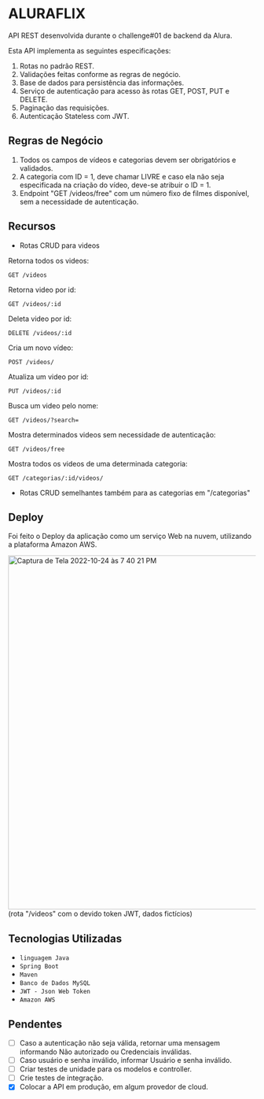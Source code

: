 # ALURAFLIX
API REST desenvolvida durante o challenge#01 de backend da Alura.

Esta API implementa as seguintes especificações:
1. Rotas no padrão REST.
2. Validações feitas conforme as regras de negócio.
3. Base de dados para persistência das informações.
4. Serviço de autenticação para acesso às rotas GET, POST, PUT e DELETE.
5. Paginação das requisições.
6. Autenticação Stateless com JWT.

## Regras de Negócio
1. Todos os campos de vídeos e categorias devem ser obrigatórios e validados.
2. A categoria com ID = 1, deve chamar LIVRE e caso ela não seja especificada na criação do vídeo, deve-se atribuir o ID = 1.
3. Endpoint "GET /videos/free" com um número fixo de filmes disponível, sem a necessidade de autenticação.

## Recursos
- Rotas CRUD para videos

Retorna todos os videos:
```
GET /videos
```

Retorna video por id:
```
GET /videos/:id
```

Deleta video por id:
```
DELETE /videos/:id
```

Cria um novo vídeo:
```
POST /videos/
```

Atualiza um video por id:
```
PUT /videos/:id
```

Busca um video pelo nome:
```
GET /videos/?search=
```

Mostra determinados videos sem necessidade de autenticação:
```
GET /videos/free
```

Mostra todos os videos de uma determinada categoria:
```
GET /categorias/:id/videos/
```

- Rotas CRUD semelhantes também para as categorias em "/categorias"

## Deploy
Foi feito o Deploy da aplicação como um serviço Web na nuvem, utilizando a plataforma Amazon AWS.

<img width="720" alt="Captura de Tela 2022-10-24 às 7 40 21 PM" src="https://user-images.githubusercontent.com/57844726/197643486-00a51c54-8963-41db-b43f-9a71b160ff4a.png"><br>
(rota "/videos" com o devido token JWT, dados fictícios)


## Tecnologias Utilizadas
- `linguagem Java`
- `Spring Boot`
- `Maven`
- `Banco de Dados MySQL`
- `JWT - Json Web Token`
- `Amazon AWS`

## Pendentes
- [ ] Caso a autenticação não seja válida, retornar uma mensagem informando Não autorizado ou Credenciais inválidas.
- [ ] Caso usuário e senha inválido, informar Usuário e senha inválido.
- [ ] Criar testes de unidade para os modelos e controller.
- [ ] Crie testes de integração.
- [x] Colocar a API em produção, em algum provedor de cloud.
